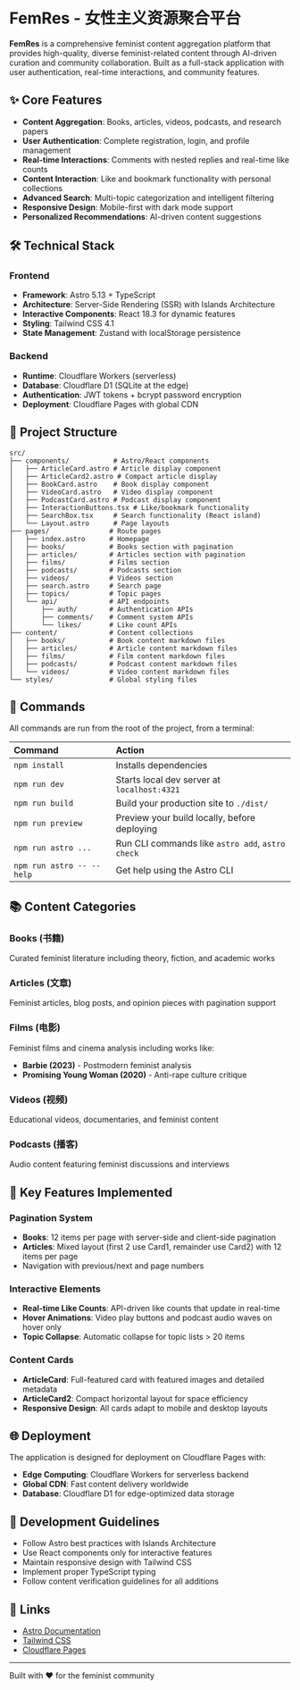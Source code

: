 # FemRes - 女性主义资源聚合平台

**FemRes** is a comprehensive feminist content aggregation platform that provides high-quality, diverse feminist-related content through AI-driven curation and community collaboration. Built as a full-stack application with user authentication, real-time interactions, and community features.

## ✨ Core Features

- **Content Aggregation**: Books, articles, videos, podcasts, and research papers
- **User Authentication**: Complete registration, login, and profile management
- **Real-time Interactions**: Comments with nested replies and real-time like counts
- **Content Interaction**: Like and bookmark functionality with personal collections
- **Advanced Search**: Multi-topic categorization and intelligent filtering
- **Responsive Design**: Mobile-first with dark mode support
- **Personalized Recommendations**: AI-driven content suggestions

## 🛠️ Technical Stack

### Frontend
- **Framework**: Astro 5.13 + TypeScript
- **Architecture**: Server-Side Rendering (SSR) with Islands Architecture
- **Interactive Components**: React 18.3 for dynamic features
- **Styling**: Tailwind CSS 4.1
- **State Management**: Zustand with localStorage persistence

### Backend
- **Runtime**: Cloudflare Workers (serverless)
- **Database**: Cloudflare D1 (SQLite at the edge)
- **Authentication**: JWT tokens + bcrypt password encryption
- **Deployment**: Cloudflare Pages with global CDN

## 🚀 Project Structure

```text
src/
├── components/           # Astro/React components
│   ├── ArticleCard.astro # Article display component
│   ├── ArticleCard2.astro # Compact article display
│   ├── BookCard.astro    # Book display component
│   ├── VideoCard.astro   # Video display component
│   ├── PodcastCard.astro # Podcast display component
│   ├── InteractionButtons.tsx # Like/bookmark functionality
│   ├── SearchBox.tsx     # Search functionality (React island)
│   └── Layout.astro      # Page layouts
├── pages/               # Route pages
│   ├── index.astro      # Homepage
│   ├── books/           # Books section with pagination
│   ├── articles/        # Articles section with pagination
│   ├── films/           # Films section
│   ├── podcasts/        # Podcasts section
│   ├── videos/          # Videos section
│   ├── search.astro     # Search page
│   ├── topics/          # Topic pages
│   └── api/             # API endpoints
│       ├── auth/        # Authentication APIs
│       ├── comments/    # Comment system APIs
│       └── likes/       # Like count APIs
├── content/             # Content collections
│   ├── books/           # Book content markdown files
│   ├── articles/        # Article content markdown files
│   ├── films/           # Film content markdown files
│   ├── podcasts/        # Podcast content markdown files
│   └── videos/          # Video content markdown files
└── styles/              # Global styling files
```

## 🧞 Commands

All commands are run from the root of the project, from a terminal:

| Command                   | Action                                           |
| :------------------------ | :----------------------------------------------- |
| `npm install`             | Installs dependencies                            |
| `npm run dev`             | Starts local dev server at `localhost:4321`      |
| `npm run build`           | Build your production site to `./dist/`          |
| `npm run preview`         | Preview your build locally, before deploying     |
| `npm run astro ...`       | Run CLI commands like `astro add`, `astro check` |
| `npm run astro -- --help` | Get help using the Astro CLI                     |

## 📚 Content Categories

### Books (书籍)
Curated feminist literature including theory, fiction, and academic works

### Articles (文章)
Feminist articles, blog posts, and opinion pieces with pagination support

### Films (电影)
Feminist films and cinema analysis including works like:
- **Barbie (2023)** - Postmodern feminist analysis
- **Promising Young Woman (2020)** - Anti-rape culture critique

### Videos (视频)
Educational videos, documentaries, and feminist content

### Podcasts (播客)
Audio content featuring feminist discussions and interviews

## 🎯 Key Features Implemented

### Pagination System
- **Books**: 12 items per page with server-side and client-side pagination
- **Articles**: Mixed layout (first 2 use Card1, remainder use Card2) with 12 items per page
- Navigation with previous/next and page numbers

### Interactive Elements
- **Real-time Like Counts**: API-driven like counts that update in real-time
- **Hover Animations**: Video play buttons and podcast audio waves on hover only
- **Topic Collapse**: Automatic collapse for topic lists > 20 items

### Content Cards
- **ArticleCard**: Full-featured card with featured images and detailed metadata
- **ArticleCard2**: Compact horizontal layout for space efficiency
- **Responsive Design**: All cards adapt to mobile and desktop layouts

## 🌐 Deployment

The application is designed for deployment on Cloudflare Pages with:
- **Edge Computing**: Cloudflare Workers for serverless backend
- **Global CDN**: Fast content delivery worldwide
- **Database**: Cloudflare D1 for edge-optimized data storage

## 📖 Development Guidelines

- Follow Astro best practices with Islands Architecture
- Use React components only for interactive features
- Maintain responsive design with Tailwind CSS
- Implement proper TypeScript typing
- Follow content verification guidelines for all additions

## 🔗 Links

- [Astro Documentation](https://docs.astro.build)
- [Tailwind CSS](https://tailwindcss.com)
- [Cloudflare Pages](https://pages.cloudflare.com)

---

Built with ❤️ for the feminist community